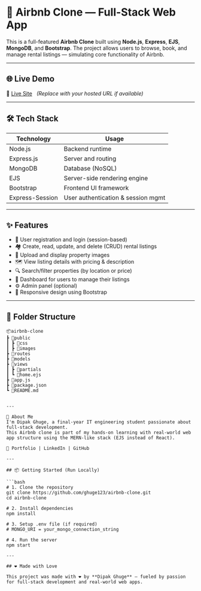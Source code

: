 # 🏡 Airbnb Clone — Full-Stack Web App

This is a full-featured **Airbnb Clone** built using **Node.js**, **Express**, **EJS**, **MongoDB**, and **Bootstrap**. The project allows users to browse, book, and manage rental listings — simulating core functionality of Airbnb.

---

## 🌐 Live Demo

🔗 [Live Site](https://wonderlust-m4dg.onrender.com/listings) &nbsp; _(Replace with your hosted URL if available)_

---

## 🛠️ Tech Stack

| Technology   | Usage                        |
|--------------|------------------------------|
| Node.js      | Backend runtime              |
| Express.js   | Server and routing           |
| MongoDB      | Database (NoSQL)             |
| EJS          | Server-side rendering engine |
| Bootstrap    | Frontend UI framework        |
| Express-Session | User authentication & session mgmt |

---

## ✨ Features

- 🧾 User registration and login (session-based)
- 🏘️ Create, read, update, and delete (CRUD) rental listings
- 📸 Upload and display property images
- 🗺️ View listing details with pricing & description
- 🔍 Search/filter properties (by location or price)
- 👤 Dashboard for users to manage their listings
- ⚙️ Admin panel (optional)
- 📱 Responsive design using Bootstrap

---

## 📂 Folder Structure

```plaintext
📦airbnb-clone
┣ 📂public
┃ ┣ 📂css
┃ ┣ 📂images
┣ 📂routes
┣ 📂models
┣ 📂views
┃ ┣ 📂partials
┃ ┗ 📜home.ejs
┣ 📜app.js
┣ 📜package.json
┗ 📜README.md


---

🙋 About Me
I'm Dipak Ghuge, a final-year IT engineering student passionate about full-stack development.
This Airbnb clone is part of my hands-on learning with real-world web app structure using the MERN-like stack (EJS instead of React).

🔗 Portfolio | LinkedIn | GitHub

---

## 📦 Getting Started (Run Locally)

```bash
# 1. Clone the repository
git clone https://github.com/ghuge123/airbnb-clone.git
cd airbnb-clone

# 2. Install dependencies
npm install

# 3. Setup .env file (if required)
# MONGO_URI = your_mongo_connection_string

# 4. Run the server
npm start

---

## ❤️ Made with Love

This project was made with ❤️ by **Dipak Ghuge** — fueled by passion for full-stack development and real-world web apps.
